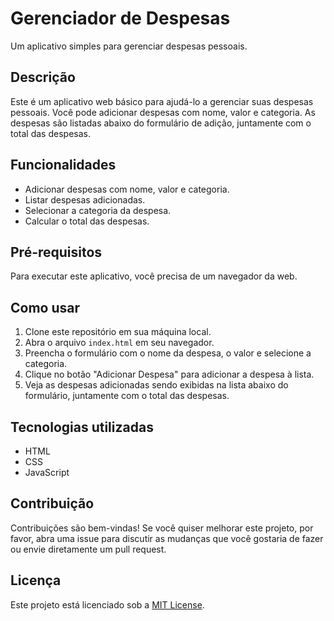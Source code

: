 # Gerenciador de Despesas

Um aplicativo simples para gerenciar despesas pessoais.

## Descrição

Este é um aplicativo web básico para ajudá-lo a gerenciar suas despesas pessoais. Você pode adicionar despesas com nome, valor e categoria. As despesas são listadas abaixo do formulário de adição, juntamente com o total das despesas.

## Funcionalidades

- Adicionar despesas com nome, valor e categoria.
- Listar despesas adicionadas.
- Selecionar a categoria da despesa.
- Calcular o total das despesas.

## Pré-requisitos

Para executar este aplicativo, você precisa de um navegador da web.

## Como usar

1. Clone este repositório em sua máquina local.
2. Abra o arquivo `index.html` em seu navegador.
3. Preencha o formulário com o nome da despesa, o valor e selecione a categoria.
4. Clique no botão "Adicionar Despesa" para adicionar a despesa à lista.
5. Veja as despesas adicionadas sendo exibidas na lista abaixo do formulário, juntamente com o total das despesas.

## Tecnologias utilizadas

- HTML
- CSS
- JavaScript

## Contribuição

Contribuições são bem-vindas! Se você quiser melhorar este projeto, por favor, abra uma issue para discutir as mudanças que você gostaria de fazer ou envie diretamente um pull request.

## Licença

Este projeto está licenciado sob a [MIT License](LICENSE).
